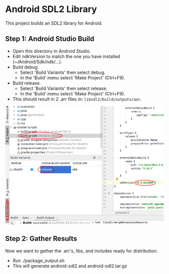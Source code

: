 # Android SDL2 Library 
This project builds an SDL2 library for Android.

## Step 1: Android Studio Build
* Open this directory in Android Studio.
* Edit ndkVersion to match the one you have installed (~/Android/Sdk/ndk/...).
* Build debug.
  * Select 'Build Variants' then select debug.
  * In the 'Build' menu select 'Make Project' (Ctrl+F9).
* Build release.
  * Select 'Build Variants' then select release.
  * In the 'Build' menu select 'Make Project' (Ctrl+F9).
* This should result in 2 .arr files in: ```libsdl2/build/outputs/aar```.

![](images/NDK_Version.png)

## Step 2: Gather Results
Now we want to gether the .arr's, libs, and includes ready for distribution.

* Run ./package_output.sh
* This will generate android-sdl2 and android-sdl2.tar.gz
